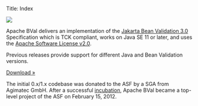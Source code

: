 Title: Index

<div class="hero-unit">
  <div class="row">
    <img src="/resources/images/logo.png" />
  </div>
  <div class="row">
    <p>Apache BVal delivers an implementation of the
      <a href="https://jakarta.ee/specifications/bean-validation/3.0/">Jakarta Bean Validation 3.0</a>
      Specification which is TCK compliant, works on Java SE 11 or later, and uses the
      <a href="http://www.apache.org/licenses/LICENSE-2.0.html">Apache Software License v2.0</a>.
    </p>
    <p>Previous releases provide support for different Java and Bean Validation versions.
    </p>
    <p>
      <a href="./downloads.html" class="btn btn-primary btn-large">Download »</a>
    </p>
  </div>
</div>

<div class="row">
    <p>The initial 0.x/1.x codebase was donated to the ASF by a SGA from Agimatec GmbH.
      After a successful <a href="http://incubator.apache.org">incubation</a>,
      Apache BVal became a top-level project of the ASF on February 15, 2012.
    </p>
</div>
<!-- nudge -->
